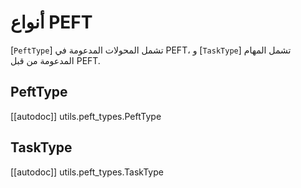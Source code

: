 # أنواع PEFT

[`PeftType`] تشمل المحولات المدعومة في PEFT، و [`TaskType`] تشمل المهام المدعومة من قبل PEFT.

## PeftType

[[autodoc]] utils.peft_types.PeftType

## TaskType

[[autodoc]] utils.peft_types.TaskType